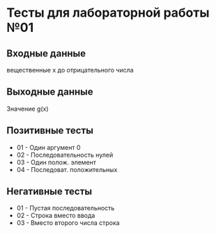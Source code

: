 # Тесты для лабораторной работы №01

## Входные данные 
вещественные x до отрицательного числа

## Выходные данные
Значение g(x)

## Позитивные тесты 
- 01 - Один аргумент 0
- 02 - Последовательность нулей
- 03 - Один полож. элемент
- 04 - Последоват. положительных

## Негативные тесты 
- 01 - Пустая последовательность
- 02 - Строка вместо ввода
- 03 - Вместо второго числа строка
